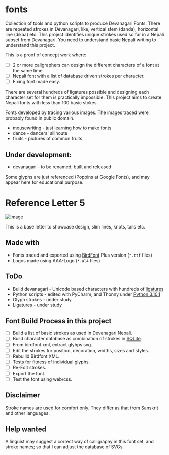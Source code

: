 # fonts

Collection of tools and python scripts to produce Devanagari Fonts.
There are repeated strokes in Devanagari, like, vertical stem (danda), horizontal line (dikaa) etc.
This project identifies unique strokes used so far in a Nepali subset from Devanagari.
You need to understand basic Nepali writing to understand this project.

This is a proof of concept work where:
* [ ] 2 or more caligraphers can design the different characters of a font at the same time.
* [ ] Nepali font with a list of database driven strokes per character.
* [ ] Fixing font made easy.

There are several hundreds of ligatures possible and designing each character set for them is practically impossible. This project aims to create Nepali fonts with less than 100 basic stokes.

Fonts developed by tracing various images. The images traced were probably found in public domain.

* mousewriting - just learning how to make fonts
* dance - dancers' sillhoute
* fruits - pictures of common fruits

## Under development:
* devanagari - to be renamed, built and released

Some glyphs are just referenced (Poppins at Google Fonts), and may appear here for educational purpose.

# Reference Letter 5
![image](https://user-images.githubusercontent.com/5563341/148050202-caa38abf-4581-4dc1-8d69-c7b853ebec88.png)

This is a base letter to showcase design, slim lines, knots, tails etc.

## Made with
* Fonts traced and exported using [BirdFont](https://birdfont.org/#release) Plus version (`*.ttf` files)
* Logos made using AAA-Logo (`*.al4` files)

## ToDo
* Build devanagari - Unicode based characters with hundreds of [ligatures](tools/ligatures.py)
* Python scripts - edited with PyCharm, and Thonny under [Python 3.10.1](https://www.python.org/downloads/)
* Glyph strokes - under study
* Ligatures - under study

## Font Build Process in this project
* [ ] Build a list of basic strokes as used in Devanagari Nepali.
* [ ] Build character database as combination of strokes in [SQLite](tools/strokes-database.md).
* [ ] From birdfont xml, extract glyhps svg.
* [ ] Edit the strokes for position, decoration, widths, sizes and styles.
* [ ] Rebuilld Birdfont XML.
* [ ] Tests for fitness of individual glyphs.
* [ ] Re-Edit strokes.
* [ ] Export the font.
* [ ] Test the font using web/css.

## Disclaimer
Stroke names are used for comfort only.
They differ as that from Sanskrit and other languages.

## Help wanted
A linguist may suggest a correct way of calligraphy in this font set, and stroke names; so that I can adjust the database of SVGs.
